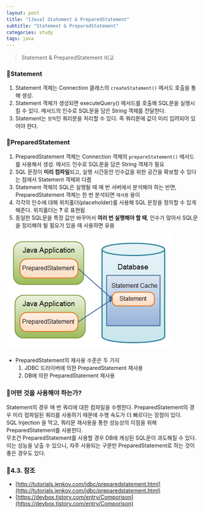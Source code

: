 ```yaml
---
layout: post
title: "[Java] Statement & PreparedStatement"
subtitle: "Statement & PreparedStatement"
categories: study
tags: java
---
```


> Statement & PreparedStatement 비교

### 🚀Statement
1. Statement 객체는 Connection 클래스의 `createStatement()` 메서드 호출을 통해 생성.
2. Statement 객체가 생성되면 executeQuery() 메서드를 호출해 SQL문을 실행시킬 수 있다. 메서드의 인수로 SQL문을 담은 String 객체를 전달한다.
3. Statement는 `정적`인 쿼리문을 처리할 수 있다. 즉 쿼리문에 값이 미리 입려되어 있어야 한다.

### 🚀PreparedStatement
1. PreparedStatement 객체는 Connection 객체의 `prepareStatement()` 메서드를 사용해서 생성. 메서드 인수로 SQL문을 담은 String 객체가 필요
2. SQL 문장이 **미리 컴파일**되고, 실행 시간동안 인수값을 위한 공간을 확보할 수 있다는 점에서 Statement 객체와 다름
3. Statement 객체의 SQL은 실행될 때 매 번 서버에서 분석해야 하는 반면, PreparedStatement 객체는 한 번 분석되면 `재사용` 용이
4. 각각의 인수에 대해 위치홀더(placeholder)를 사용해 SQL 문장을 정의할 수 있게 해준다. 위치홀더는 **?** 로 표현됨
5. 동일한 SQL문을 특정 값만 바꾸어서 **여러 번 실행해야 할 때**, 인수가 많아서 SQL문을 정리해야 될 필요가 있을 때 사용하면 유용


![prepared-statement-performance-1](/assets/img/etc/prepared-statement-performance-1.png)

- PreparedStatement의 재사용 수준은 두 가지
    1. JDBC 드라이버에 의한 PreparedStatement 재사용
    2. DB에 의한 PreparedStatement 재사용

### 🚀어떤 것을 사용해야 하는가?
Statement의 경우 매 번 쿼리에 대한 컴파일을 수행한다. PreparedStatement의 경우 미리 컴파일된 쿼리를 사용하기 때문에 수행 속도가 더 빠르다는 장점이 있다.  
SQL Injection 을 막고, 쿼리문 재사용을 통한 성능상의 이점을 위해 PreparedStatement를 사용한다.  
무조건 PreparedStatement를 사용할 경우 DB에 캐싱된 SQL문이 과도해질 수 있다. 이는 성능을 낮출 수 있으니, 자주 사용되는 구문만 PreparedStatement로 하는 것이 좋은 경우도 있다.

### 🚀4.3. 참조
- [http://tutorials.jenkov.com/jdbc/preparedstatement.html](http://tutorials.jenkov.com/jdbc/preparedstatement.html)
- [https://devbox.tistory.com/entry/Comporison](https://devbox.tistory.com/entry/Comporison)
